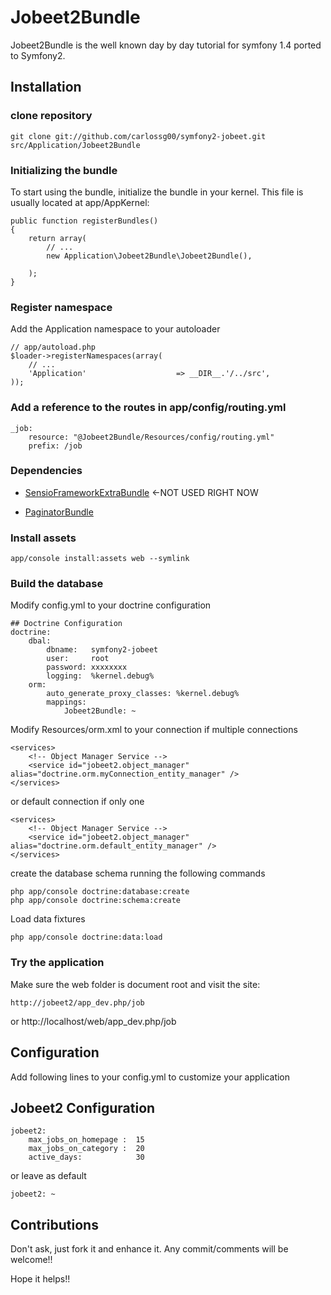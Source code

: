# Jobeet2Bundle

Jobeet2Bundle is the well known day by day tutorial for symfony 1.4 ported to Symfony2.

## Installation

### clone repository

	git clone git://github.com/carlossg00/symfony2-jobeet.git src/Application/Jobeet2Bundle

### Initializing the bundle
 To start using the bundle, initialize the bundle in your kernel. This file is usually located at app/AppKernel: 

  
 	public function registerBundles()
 	{
 		return array(
 			// ...
	 		new Application\Jobeet2Bundle\Jobeet2Bundle(),
 		
 		);
 	}

### Register namespace
 
 Add the Application namespace to your autoloader
 
 	// app/autoload.php
 	$loader->registerNamespaces(array(
    	// ...
    	'Application'					 => __DIR__.'/../src',    	
    ));
    
### Add a reference to the routes in app/config/routing.yml

    _job:
        resource: "@Jobeet2Bundle/Resources/config/routing.yml"
        prefix: /job
    

### Dependencies

 - [SensioFrameworkExtraBundle](http://github.com/sensio/FrameworkExtraBundle/)	<-NOT USED RIGHT NOW
 	
 - [PaginatorBundle](http://github.com/knplabs/PaginatorBundle/)

### Install assets

	app/console install:assets web --symlink


### Build the database
 
 Modify config.yml to your doctrine configuration
 
	## Doctrine Configuration
	doctrine:
   		dbal:
       		dbname:   symfony2-jobeet
       		user:     root
       		password: xxxxxxxx
       		logging:  %kernel.debug%
   		orm:
       		auto_generate_proxy_classes: %kernel.debug%
       		mappings:
           		Jobeet2Bundle: ~
           		
 Modify Resources/orm.xml to your connection
 if multiple connections
 
    <services>
        <!-- Object Manager Service -->
        <service id="jobeet2.object_manager" alias="doctrine.orm.myConnection_entity_manager" />
    </services>   
    
 or default connection if only one
    
    <services>
        <!-- Object Manager Service -->
        <service id="jobeet2.object_manager" alias="doctrine.orm.default_entity_manager" />
    </services>

 create the database schema running the following commands
	
	php app/console doctrine:database:create	
	php app/console doctrine:schema:create 

 Load data fixtures

	php app/console doctrine:data:load


### Try the application

Make sure the web folder is document root and visit the site:

	http://jobeet2/app_dev.php/job
 or
    http://localhost/web/app_dev.php/job

## Configuration

 Add following lines to your config.yml to customize your application

## Jobeet2 Configuration
    jobeet2:
        max_jobs_on_homepage :  15
        max_jobs_on_category :  20 
        active_days:            30
 
 or leave as default
 
    jobeet2: ~   

## Contributions

 Don't ask, just fork it and enhance it.
 Any commit/comments will be welcome!!

 Hope it helps!!

